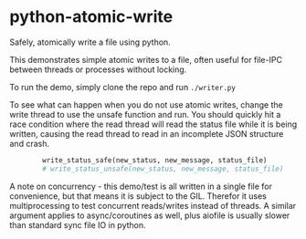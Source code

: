 # python-atomic-write
Safely, atomically write a file using python.

This demonstrates simple atomic writes to a file, often useful for file-IPC between threads or processes without locking.

To run the demo, simply clone the repo and run `./writer.py`

To see what can happen when you do not use atomic writes, change the write thread to use the unsafe function and run. You should quickly hit a race condition where the read thread will read the status file while it is being written, causing the read thread to read in an incomplete JSON structure and crash.
``` python
        write_status_safe(new_status, new_message, status_file)
        # write_status_unsafe(new_status, new_message, status_file)
```
A note on concurrency - this demo/test is all written in a single file for convenience, but that means it is subject to the GIL. Therefor it uses multiprocessing to test concurrent reads/writes instead of threads. A similar argument applies to async/coroutines as well, plus aiofile is usually slower than standard sync file IO in python.

